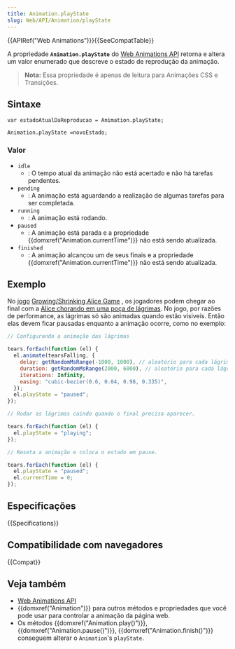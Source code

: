 ```yaml
---
title: Animation.playState
slug: Web/API/Animation/playState
---
```


{{APIRef("Web Animations")}}{{SeeCompatTable}}

A propriedade **`Animation.playState`** do [Web Animations API](/pt-BR/docs/Web/API/Web_Animations_API) retorna e altera um valor enumerado que descreve o estado de reprodução da animação.

> **Nota:** Essa propriedade é apenas de leitura para Animações CSS e Transições.

## Sintaxe

```
var estadoAtualDaReproducao = Animation.playState;

Animation.playState =novoEstado;
```

### Valor

- `idle`
  - : O tempo atual da animação não está acertado e não há tarefas pendentes.
- `pending`
  - : A animação está aguardando a realização de algumas tarefas para ser completada.
- `running`
  - : A animação está rodando.
- `paused`
  - : A animação está parada e a propriedade {{domxref("Animation.currentTime")}} não está sendo atualizada.
- `finished`
  - : A animação alcançou um de seus finais e a propriedade {{domxref("Animation.currentTime")}} não está sendo atualizada.

## Exemplo

No [jogo](http://codepen.io/rachelnabors/pen/PNYGZQ?editors=0010) [Growing/Shrinking Alice Game](http://codepen.io/rachelnabors/pen/PNYGZQ?editors=0010) , os jogadores podem chegar ao final com a [Alice chorando em uma poça de lágrimas](http://codepen.io/rachelnabors/pen/EPJdJx?editors=0010). No jogo, por razões de performance, as lágrimas só são animadas quando estão visiveis. Então elas devem ficar pausadas enquanto a animação ocorre, como no exemplo:

```js
// Configurando a animação das lágrimas

tears.forEach(function (el) {
  el.animate(tearsFalling, {
    delay: getRandomMsRange(-1000, 1000), // aleatório para cada lágrima
    duration: getRandomMsRange(2000, 6000), // aleatório para cada lágrima
    iterations: Infinity,
    easing: "cubic-bezier(0.6, 0.04, 0.98, 0.335)",
  });
  el.playState = "paused";
});

// Rodar as lágrimas caindo quando o final precisa aparecer.

tears.forEach(function (el) {
  el.playState = "playing";
});

// Reseta a animação e coloca o estado em pause.

tears.forEach(function (el) {
  el.playState = "paused";
  el.currentTime = 0;
});
```

## Especificações

{{Specifications}}

## Compatibilidade com navegadores

{{Compat}}

## Veja também

- [Web Animations API](/pt-BR/docs/Web/API/Web_Animations_API)
- {{domxref("Animation")}} para outros métodos e propriedades que você pode usar para controlar a animação da página web.
- Os métodos {{domxref("Animation.play()")}}, {{domxref("Animation.pause()")}}, {{domxref("Animation.finish()")}} conseguem alterar o `Animation`'s `playState`.
